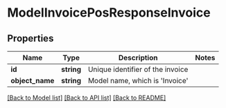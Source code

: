 # ModelInvoicePosResponseInvoice

## Properties
Name | Type | Description | Notes
------------ | ------------- | ------------- | -------------
**id** | **string** | Unique identifier of the invoice | 
**object_name** | **string** | Model name, which is &#x27;Invoice&#x27; | 

[[Back to Model list]](../../README.md#documentation-for-models) [[Back to API list]](../../README.md#documentation-for-api-endpoints) [[Back to README]](../../README.md)

